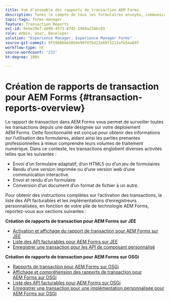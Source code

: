 ```yaml
---
title: Vue d’ensemble des rapports de transaction AEM Forms.
description: Tenez le compte de tous les formulaires envoyés, communications interactives générées, documents convertis dans un autre format, etc.
topic-tags: forms-manager
feature: Transaction Reports
exl-id: 6e5e29ef-eb90-4573-8745-1966a238bc03
role: Admin, User, Developer
solution: "Experience Manager, Experience Manager Forms"
source-git-commit: 9f59606bb58b9e90f07bd22e89f3213afb54a697
workflow-type: ht
source-wordcount: '232'
ht-degree: 100%

---
```


# Création de rapports de transaction pour AEM Forms {#transaction-reports-overview}

Le rapport de transaction dans AEM Forms vous permet de surveiller toutes les transactions depuis une date désignée sur votre déploiement AEM Forms. Cette fonctionnalité est conçue pour obtenir des informations sur l’utilisation des formulaires, aidant ainsi les parties prenantes professionnelles à mieux comprendre leurs volumes de traitement numérique. Dans ce contexte, les transactions englobent diverses activités telles que les suivantes :

* Envoi d’un formulaire adaptatif, d’un HTML5 ou d’un jeu de formulaires
* Rendu d’une version imprimée ou d’une version web d’une communication interactive.
* Envoi et rendu d’un formulaire
* Conversion d’un document d’un format de fichier à un autre.

Pour obtenir des instructions complètes sur l’activation des transactions, la liste des API facturables et les implémentations d’enregistreurs personnalisées, en fonction de votre pile de technologie AEM Forms, reportez-vous aux sections suivantes :

**Création de rapports de transaction pour AEM Forms sur JEE**

* [Activation et affichage du rapport de transaction pour AEM Forms sur JEE](/help/forms/using/transaction-report-overview-jee.md)
* [Liste des API facturables pour AEM Forms sur JEE](/help/forms/using/transaction-reports-billable-apis-jee.md)
* [Enregistrer une transaction pour les API de composant personnalisé](/help/forms/using/record-transaction-custom-component-jee.md)

**Création de rapports de transaction pour AEM Forms sur OSGi**

* [Rapports de transaction pour AEM Forms sur OSGi](/help/forms/using/transaction-reports-overview.md)
* [Affichage et compréhension des rapports de transaction pour AEM Forms sur OSGi](/help/forms/using/viewing-and-understanding-transaction-reports.md)
* [Liste des API facturables pour AEM Forms sur OSGi](/help/forms/using/transaction-reports-billable-apis.md)
* [Enregistrer une transaction pour une implémentation personnalisée pour AEM Forms sur OSGi](/help/forms/using/record-transaction-custom-implementation.md)
